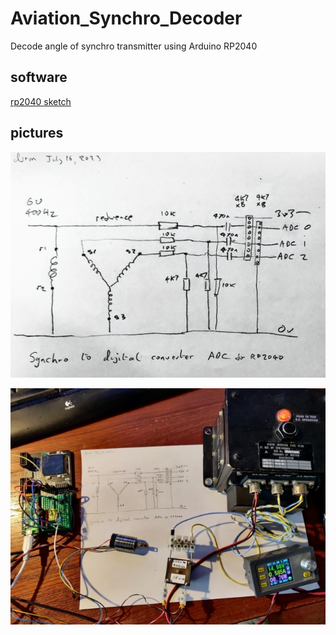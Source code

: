 # Aviation_Synchro_Decoder
Decode angle of synchro transmitter using Arduino RP2040

## software

[rp2040 sketch](./software/pico_measure_synchro/pico_measure_synchro.ino)

## pictures

![adc schematic](./images/schematic.jpg)

![test setup](./images/test-setup.jpg)


